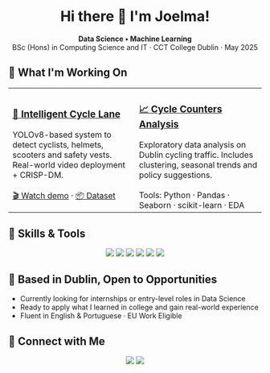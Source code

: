 <h1 align="center">Hi there 👋 I'm Joelma!</h1>

<p align="center">
  <strong>Data Science • Machine Learning </strong><br>
  BSc (Hons) in Computing Science and IT · CCT College Dublin · May 2025
</p>


<h2>🚀 What I'm Working On</h2>

<table>
  <tr>
    <td width="50%">
      <h3><a href="https://github.com/joelmarodrigues/capstone-project-BSc2025">🚴 Intelligent Cycle Lane</a></h3>
      YOLOv8-based system to detect cyclists, helmets, scooters and safety vests. Real-world video deployment + CRISP-DM.
      <br><br>
      <a href="https://www.youtube.com/watch?v=vJMxqcAvS1o">🎬 Watch demo</a> · <a href="https://www.kaggle.com/datasets/joelmarodrigues/ciclovia">📦 Dataset</a>
    </td>
    <td width="50%">
      <h3><a href="https://github.com/joelmarodrigues/cycle-counters-analysis">📈 Cycle Counters Analysis</a></h3>
      Exploratory data analysis on Dublin cycling traffic. Includes clustering, seasonal trends and policy suggestions.
      <br><br>
      Tools: Python · Pandas · Seaborn · scikit-learn · EDA
    </td>
  </tr>
</table>


<h2>🧠 Skills & Tools</h2>

<p align="center">
  <img src="https://img.shields.io/badge/Python-3776AB?style=for-the-badge&logo=python&logoColor=white"/>
  <img src="https://img.shields.io/badge/SQL-4479A1?style=for-the-badge&logo=postgresql&logoColor=white"/>
  <img src="https://img.shields.io/badge/Jupyter-F37626?style=for-the-badge&logo=jupyter&logoColor=white"/>
  <img src="https://img.shields.io/badge/Scikit--learn-F7931E?style=for-the-badge&logo=scikit-learn&logoColor=white"/>
  <img src="https://img.shields.io/badge/R-276DC3?style=for-the-badge&logo=r&logoColor=white"/>  
  <img src="https://img.shields.io/badge/GitHub-181717?style=for-the-badge&logo=github&logoColor=white"/>
</p>



<p align="center">
  
</p>

<h2>📍 Based in Dublin, Open to Opportunities</h2>

- Currently looking for internships or entry-level roles in Data Science 
- Ready to apply what I learned in college and gain real-world experience 
- Fluent in English & Portuguese · EU Work Eligible  


<h2>🔗 Connect with Me</h2>

<p align="center">
  <a href="https://www.linkedin.com/in/joelma-rodrigues-510402256/"><img src="https://img.shields.io/badge/LinkedIn-blue?logo=linkedin&style=for-the-badge"></a>
  <a href="https://orcid.org/0009-0007-0593-1639"><img src="https://img.shields.io/badge/ORCID-0000--0000--0000--0000-green?logo=orcid&style=for-the-badge"></a>
</p>
